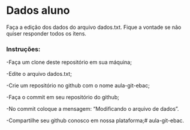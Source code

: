 # Dados aluno
Faça a edição dos dados do arquivo dados.txt. 
Fique a vontade se não quiser responder todos os itens. 

### Instruções: 

-Faça um clone deste repositório em sua máquina;

-Edite o arquivo dados.txt;

-Crie um repositório no github com o nome aula-git-ebac;

-Faça o commit em seu repositório do github;

-No commit coloque a mensagem: “Modificando o arquivo de dados”.

-Compartilhe seu github conosco em nossa plataforma;# aula-git-ebac.
